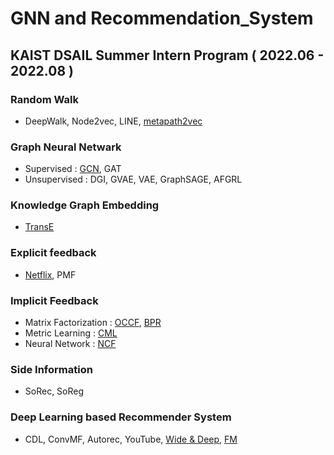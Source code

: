 # GNN and Recommendation_System

## KAIST DSAIL Summer Intern Program ( 2022.06 - 2022.08 )
### Random Walk 
* DeepWalk, Node2vec, LINE, [metapath2vec](https://github.com/kyuhyeokGithub/GNN_RecSys/tree/main/metapath2vec)

### Graph Neural Netwark
* Supervised : [GCN](https://github.com/kyuhyeokGithub/GNN_RecSys/tree/main/GCN), GAT
* Unsupervised : DGI, GVAE, VAE, GraphSAGE, AFGRL

### Knowledge Graph Embedding
* [TransE](https://github.com/kyuhyeokGithub/GNN_RecSys/tree/main/TransE)

### Explicit feedback
* [Netflix](https://github.com/kyuhyeokGithub/GNN_RecSys/tree/main/Netflix), PMF

### Implicit Feedback
* Matrix Factorization : [OCCF](https://github.com/kyuhyeokGithub/GNN_RecSys/tree/main/OCCF), [BPR](https://github.com/kyuhyeokGithub/GNN_RecSys/tree/main/BPR)
* Metric Learning : [CML](https://github.com/kyuhyeokGithub/GNN_RecSys/tree/main/CML)
* Neural Network : [NCF](https://github.com/kyuhyeokGithub/GNN_RecSys/tree/main/NCF)

### Side Information
* SoRec, SoReg

### Deep Learning based Recommender System
* CDL, ConvMF, Autorec, YouTube, [Wide & Deep](https://github.com/kyuhyeokGithub/GNN_RecSys/tree/main/Wide_Deep), [FM](https://github.com/kyuhyeokGithub/GNN_RecSys/tree/main/FM)

